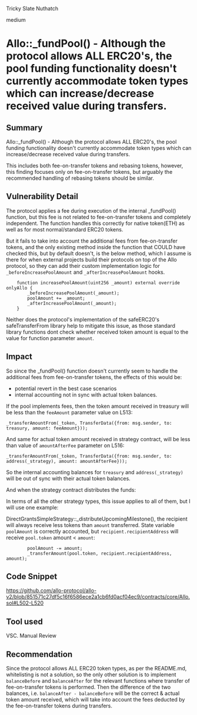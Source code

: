 Tricky Slate Nuthatch

medium

# Allo::_fundPool() - Although the protocol allows ALL ERC20's, the pool funding functionality doesn't currently accommodate token types which can increase/decrease received value during transfers.
## Summary

Allo::_fundPool() - Although the protocol allows ALL ERC20's, the pool funding functionality doesn't currently accommodate token types which can increase/decrease received value during transfers.

This includes both fee-on-transfer tokens and rebasing tokens, however, this finding focuses only on fee-on-transfer tokens, but arguably the recommended handling of rebasing tokens should be similar.

## Vulnerability Detail

The protocol applies a fee during execution of the internal _fundPool() function, but this fee is not related to fee-on-transfer tokens and completely independent. The function handles this correctly for native token(ETH) as well as for most normal/standard ERC20 tokens.

But it fails to take into account the additional fees from fee-on-transfer tokens, and the only existing method inside the function that COULD have checked this, but by default doesn't, is the below method, which I assume is there for when external projects build their protocols on top of the Allo protocol, so they can add their custom implementation logic for `_beforeIncreasePoolAmount` and `_afterIncreasePoolAmount` hooks.

```solidity
    function increasePoolAmount(uint256 _amount) external override onlyAllo {
        _beforeIncreasePoolAmount(_amount);     
        poolAmount += _amount;
        _afterIncreasePoolAmount(_amount);
    }
```

Neither does the protocol's implementation of the safeERC20's safeTransferFrom library help to mitigate this issue, as those standard library functions dont check whether received token amount is equal to the value for function parameter `amount`.

## Impact

So since the _fundPool() function doesn't currently seem to handle the additional fees from fee-on-transfer tokens, the effects of this would be:
- potential revert in the best case scenarios
- internal accounting not in sync with actual token balances.

If the pool implements fees, then the token amount received in treasury will be less than the `feeAmount` parameter value on L513:
```solidity
_transferAmountFrom(_token, TransferData({from: msg.sender, to: treasury, amount: feeAmount}));
```

And same for actual token amount received in strategy contract, will be less than value of `amountAfterFee` parameter on L516:
```solidity
_transferAmountFrom(_token, TransferData({from: msg.sender, to: address(_strategy), amount: amountAfterFee}));
```

So the internal accounting balances for `treasury` and `address(_strategy)` will be out of sync with their actual token balances.

And when the strategy contract distributes the funds:

In terms of all the other strategy types, this issue applies to all of them, but I will use one example:

DirectGrantsSimpleStrategy::_distributeUpcomingMilestone(), the recipient will always receive less tokens than `amount` transferred. 
State variable `poolAmount` is correctly accounted, but `recipient.recipientAddress` will receive `pool.token` amount < `amount`:

```solidity
        poolAmount -= amount;
        _transferAmount(pool.token, recipient.recipientAddress, amount);
```


## Code Snippet

https://github.com/allo-protocol/allo-v2/blob/851571c27df5c16f6586ece2a1cb6fd0acf04ec9/contracts/core/Allo.sol#L502-L520

## Tool used
VSC.
Manual Review

## Recommendation

Since the protocol allows ALL ERC20 token types, as per the README.md, whitelisting is not a solution, so the only other solution is to implement `balanceBefore` and `balanceAfter` for the relevant functions where transfer of fee-on-transfer tokens is performed. Then the difference of the two balances, i.e. `balanceAfter - balanceBefore` will be the correct & actual token amount received, which will take into account the fees deducted by the fee-on-transfer tokens during transfers.
